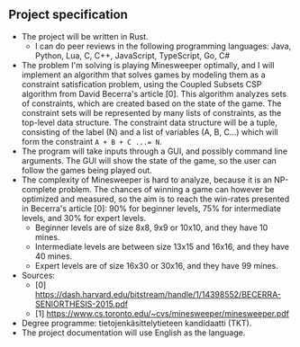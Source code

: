 ## Project specification

- The project will be written in Rust.
  - I can do peer reviews in the following programming languages: Java, Python, Lua, C, C++, JavaScript, TypeScript, Go, C#
- The problem I'm solving is playing Minesweeper optimally, and I will implement an algorithm that solves games by modeling them as a constraint satisfication problem, using the Coupled Subsets CSP algorithm from David Becerra's article [0]. This algorithm analyzes sets of constraints, which are created based on the state of the game. The constraint sets will be represented by many lists of constraints, as the top-level data structure. The constraint data structure will be a tuple, consisting of the label (N) and a list of variables (A, B, C...) which will form the constraint `A + B + C ...= N`.
- The program will take inputs through a GUI, and possibly command line arguments. The GUI will show the state of the game, so the user can follow the games being played out.
- The complexity of Minesweeper is hard to analyze, because it is an NP-complete problem. The chances of winning a game can however be optimized and measured, so the aim is to reach the win-rates presented in Becerra's article [0]: 90% for beginner levels, 75% for intermediate levels, and 30% for expert levels.
  - Beginner levels are of size 8x8, 9x9 or 10x10, and they have 10 mines.
  - Intermediate levels are between size 13x15 and 16x16, and they have 40 mines.
  - Expert levels are of size 16x30 or 30x16, and they have 99 mines.
- Sources:
  - [0] <https://dash.harvard.edu/bitstream/handle/1/14398552/BECERRA-SENIORTHESIS-2015.pdf>
  - [1] <https://www.cs.toronto.edu/~cvs/minesweeper/minesweeper.pdf>
- Degree programme: tietojenkäsittelytieteen kandidaatti (TKT).
- The project documentation will use English as the language.
